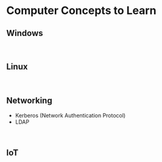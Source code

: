 # Computer Concepts to Learn

## Windows

  
</br >

## Linux

</br >

## Networking
  * Kerberos (Network Authentication Protocol)
  * LDAP
  
</br >

## IoT

</br >
